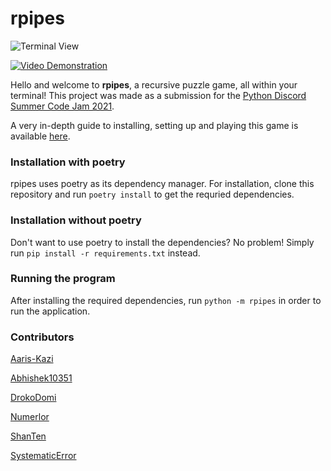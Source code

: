 # rpipes

![Terminal View](https://media.discordapp.net/attachments/862971677440737340/865258712352686100/unknown.png)

[![Video Demonstration](https://img.youtube.com/vi/qLHOXvELOzI/0.jpg)](https://youtu.be/qLHOXvELOzI)

Hello and welcome to **rpipes**, a recursive puzzle game, all within your terminal! This project was made as a submission for the [Python Discord Summer Code Jam 2021](https://pythondiscord.com/events/code-jams/8/).

A very in-depth guide to installing, setting up and playing this game is available [here](https://github.com/SystematicError/code-jam/tree/master/docs/README.md).

### Installation with poetry

rpipes uses poetry as its dependency manager. For installation, clone this repository and run `poetry install` to get the requried dependencies.

### Installation without poetry

Don't want to use poetry to install the dependencies? No problem! Simply run `pip install -r requirements.txt` instead.

### Running the program

After installing the required dependencies, run `python -m rpipes` in order to run the application.


### Contributors

[Aaris-Kazi](https://github.com/Aaris-Kazi)

[Abhishek10351](https://github.com/Abhishek10351)

[DrokoDomi](https://github.com/DrokoDomi)

[Numerlor](https://github.com/Numerlor)

[ShanTen](https://github.com/ShanTen)

[SystematicError](https://github.com/SystematicError)
